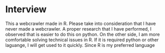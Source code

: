 # Interview

This a webcrawler made in R. 
Please take into consideration that I have never made a webcrawler.
A proper research that I have performed, I observed that is easier to do this on python. 
On the other side, I am more comfortable solving technical issues in R. If it is required python or other 
laguange, I will get used to it quickly. Since R is my preferred language 




